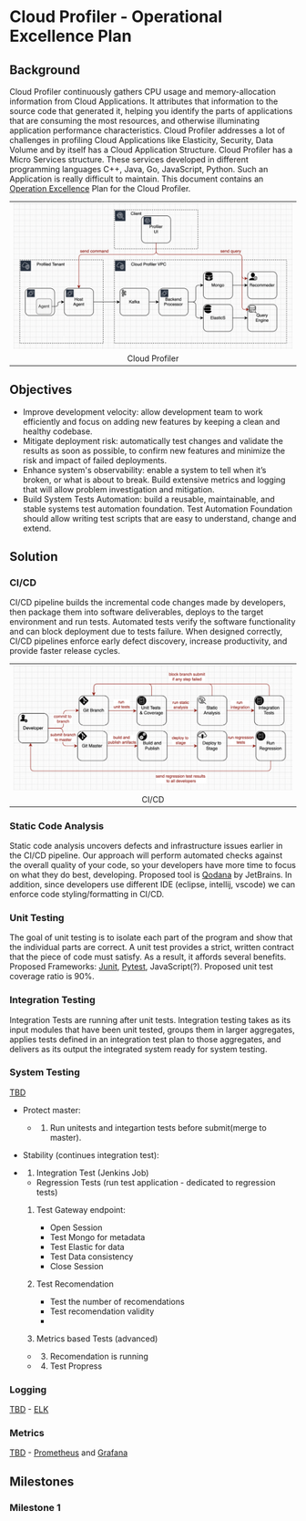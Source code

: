 # Cloud Profiler - Operational Excellence Plan

## Background
Cloud Profiler continuously gathers CPU usage and memory-allocation information from Cloud Applications. It attributes that information to the source code that generated it, helping you identify the parts of applications that are consuming the most resources, and otherwise illuminating application performance characteristics. Cloud Profiler addresses a lot of challenges in profiling Cloud Applications like Elasticity, Security, Data Volume and by itself has a Cloud Application Structure. Cloud Profiler has a Micro Services structure. These services developed in different programming languages C++, Java, Go, JavaScript, Python. Such an Application is really difficult to maintain. This document contains an [Operation Excellence](https://wa.aws.amazon.com/wellarchitected/2020-07-02T19-33-23/wat.pillar.operationalExcellence.en.html) Plan for the Cloud Profiler.

<table width="256px">
  <tr>
    <td><img src="../images/cloud-profiler-arch.png"/></td>
  </tr>
  <tr><td align="center">Cloud Profiler</td></tr>
</table>  


## Objectives
- Improve development velocity: allow development team to work efficiently and focus on adding new features by keeping a clean and healthy codebase. 
- Mitigate deployment risk: automatically test changes and validate the results as soon as possible, to confirm new features and minimize the risk and impact of failed deployments.
- Enhance system's observability: enable a system to tell when it’s broken, or what is about to break. Build extensive metrics and logging that will allow problem investigation and mitigation.
- Build System Tests Automation: build a reusable, maintainable, and stable systems test automation foundation. Test Automation Foundation should allow writing test scripts that are easy to understand, change and extend.  


## Solution

### CI/CD
CI/CD pipeline builds the incremental code changes made by developers, then package them into software deliverables, deploys to the target environment and run tests. Automated tests verify the software functionality and can block deployment due to tests failure. When designed correctly, CI/CD pipelines enforce early defect discovery, increase productivity, and provide faster release cycles. 

<table width="256px">
  <tr>
    <td><img src="../images/ci_cd.png"/></td>
  </tr>
  <tr><td align="center">CI/CD</td></tr>
</table>  

### Static Code Analysis
Static code analysis uncovers defects and infrastructure issues earlier in the CI/CD pipeline. Our approach will perform automated checks against the overall quality of your code, so your developers have more time to focus on what they do best, developing. Proposed tool is [Qodana](https://www.jetbrains.com/qodana/jvm/) by JetBrains. In addition, since developers use different IDE (eclipse, intellij, vscode) we can enforce code styling/formatting in CI/CD.  

### Unit Testing
The goal of unit testing is to isolate each part of the program and show that the individual parts are correct. A unit test provides a strict, written contract that the piece of code must satisfy. As a result, it affords several benefits.
Proposed Frameworks: [Junit](https://junit.org/junit5/), [Pytest](https://docs.pytest.org/en/7.1.x/), JavaScript(?). Proposed unit test coverage ratio is 90%.

### Integration Testing
Integration Tests are running after unit tests. Integration testing takes as its input modules that have been unit tested, groups them in larger aggregates, applies tests defined in an integration test plan to those aggregates, and delivers as its output the integrated system ready for system testing.

### System Testing
[TBD]()
- Protect master:
    - 1. Run unitests and integartion tests before submit(merge to master).

- Stability (continues integration test):
- 1. Integration Test (Jenkins Job)
    - Regression Tests (run test application - dedicated to regression tests)
    
    1. Test Gateway endpoint:
        - Open Session
        - Test Mongo for metadata
        - Test Elastic for data
        - Test Data consistency
        - Close Session
    
    2. Test Recomendation
        - Test the number of recomendations
        - Test recomendation validity   
        - 

    2. Metrics based Tests (advanced) 
 
    - 3. Recomendation is running
    - 4. Test Propress


### Logging
[TBD]() - [ELK]()

### Metrics
[TBD]() - [Prometheus]() and [Grafana]() 


## Milestones

### Milestone 1